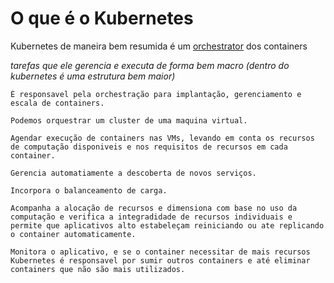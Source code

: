 # O que é o Kubernetes

Kubernetes de maneira bem resumida é um [orchestrator](/Orchestrator.md/#orchestração-de-containershttpswwwredhatcompt-brtopicscontainerswhat-is-container-orchestration) dos containers

*tarefas que ele gerencia e executa de forma bem macro (dentro do kubernetes é uma estrutura bem maior)*
``` 
É responsavel pela orchestração para implantação, gerenciamento e escala de containers.

Podemos orquestrar um cluster de uma maquina virtual.

Agendar execução de containers nas VMs, levando em conta os recursos de computação disponiveis e nos requisitos de recursos em cada container.

Gerencia automatiamente a descoberta de novos serviços.

Incorpora o balanceamento de carga.

Acompanha a alocação de recursos e dimensiona com base no uso da computação e verifica a integradidade de recursos individuais e permite que aplicativos alto estabeleçam reiniciando ou ate replicando o container automaticamente.

Monitora o aplicativo, e se o container necessitar de mais recursos Kubernetes é responsavel por sumir outros containers e até eliminar containers que não são mais utilizados.
```